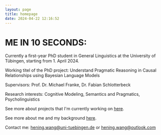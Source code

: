 ```yaml
---
layout: page
title: homepage
date: 2024-04-22 12:16:52
---
```


# ME IN 10 SECONDS:

Currently a first-year PhD student in General Linguistics at the University of Tübingen, starting from 1. April 2024. 

Working titel of the PhD project: Understand Pragmatic Reasoning in Causal Relationships using Bayesian Language Models

Supervisors: Prof. Dr. Michael Franke, Dr. Fabian Schlotterbeck

Research interests: Cognitive Modeling, Semantics and Pragmatics, Psycholinguistics

See more about projects that I'm currently working on [here](/my_homepage/now/).

See more about me and my background [here](/my_homepage/about/index.html).

Contact me: hening.wang@uni-tuebingen.de or hening.wang@outlook.com